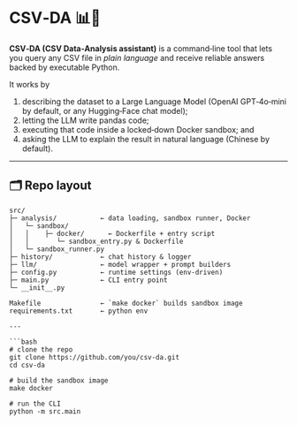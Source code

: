 # CSV‑DA 📊🤖

**CSV‑DA (CSV Data‑Analysis assistant)** is a command‑line tool that lets you query any CSV file in *plain language* and receive reliable answers backed by executable Python.

It works by

1. describing the dataset to a Large Language Model (OpenAI GPT‑4o‑mini by default, or any Hugging‑Face chat model);
2. letting the LLM write pandas code;
3. executing that code inside a locked‑down Docker sandbox; and
4. asking the LLM to explain the result in natural language (Chinese by default).

---

## 🗂️ Repo layout

```text
src/
├─ analysis/           ← data loading, sandbox runner, Docker
│   └─ sandbox/
│   │    ├─ docker/      ← Dockerfile + entry script
│   │       └─ sandbox_entry.py & Dockerfile
│   └─ sandbox_runner.py
├─ history/            ← chat history & logger
├─ llm/                ← model wrapper + prompt builders
├─ config.py           ← runtime settings (env‑driven)
├─ main.py             ← CLI entry point
└─ __init__.py    

Makefile               ← `make docker` builds sandbox image
requirements.txt       ← python env

---

```bash
# clone the repo
git clone https://github.com/you/csv-da.git
cd csv-da

# build the sandbox image
make docker

# run the CLI
python -m src.main
